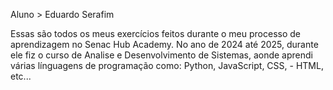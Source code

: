 Aluno > Eduardo Serafim

  Essas são todos os meus exercícios feitos durante o meu processo de aprendizagem no Senac Hub Academy. No ano de 2024 até 2025, durante ele fiz o curso de Analise e Desenvolvimento de Sistemas, aonde aprendi várias línguagens de programação como: Python, JavaScript, CSS, -
HTML, etc...

